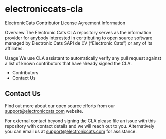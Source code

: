 # electroniccats-cla
ElectronicCats Contributor License Agreement Information

Overview
The Electronic Cats CLA repository serves as the information provider for anybody interested in contributing to open source software managed by Electronic Cats SAPI de CV (“Electronic Cats”) or any of its affiliates.

Usage
We use CLA assistant to automatically verify any pull request against a list of known contributors that have already signed the CLA.

- Contributors
- Contact Us

## Contact Us
Find out more about our open source efforts from our support@electroniccats.com website.

For external contact beyond signing the CLA please file an issue with this repository with contact details and we will reach out to you. Alternatively you can email us at support@electroniccats.com for assistance.
